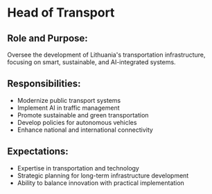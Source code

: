 # Head of Transport

## Role and Purpose:
Oversee the development of Lithuania's transportation infrastructure, focusing on smart, sustainable, and AI-integrated systems.

## Responsibilities:
- Modernize public transport systems
- Implement AI in traffic management
- Promote sustainable and green transportation
- Develop policies for autonomous vehicles
- Enhance national and international connectivity

## Expectations:
- Expertise in transportation and technology
- Strategic planning for long-term infrastructure development
- Ability to balance innovation with practical implementation
